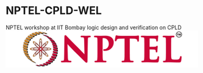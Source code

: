 # NPTEL-CPLD-WEL
 NPTEL workshop at IIT Bombay logic design and verification on CPLD
![Logo](logo.png?raw=true "CPLD logo")
